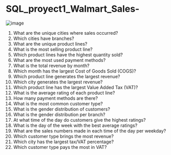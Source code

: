 # SQL_proyect1_Walmart_Sales-

![image](https://github.com/ELopez2657/SQL_proyect_1_Walmart_Sales-/assets/146747798/df9bc665-87b9-4266-a80c-dbf4aa434eed)


1.	What are the unique cities where sales occurred?
2.	Which cities have branches?
3.	What are the unique product lines?
4.	What is the most selling product line?
5.	Which product lines have the highest quantity sold?
6.	What are the most used payment methods?
7.	What is the total revenue by month?
8.	Which month has the largest Cost of Goods Sold (COGS)?
9.	Which product line generates the largest revenue?
10.	Which city generates the largest revenue?
11.	Which product line has the largest Value Added Tax (VAT)?
12.	What is the average rating of each product line?
13.	How many payment methods are there?
14.	What is the most common customer type?
15.	What is the gender distribution of customers?
16.	What is the gender distribution per branch?
17.	At what time of the day do customers give the highest ratings?
18.	What is the day of the week with the best average ratings?
19.	What are the sales numbers made in each time of the day per weekday?
20.	Which customer type brings the most revenue?
21.	Which city has the largest tax/VAT percentage?
22.	Which customer type pays the most in VAT?
